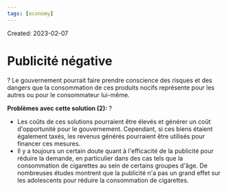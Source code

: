```yaml
---
tags: [economy] 
---
```

Created: 2023-02-07

# Publicité négative
?
Le gouvernement pourrait faire prendre conscience des risques et des dangers que la consommation de ces produits nocifs représente pour les autres ou pour le consommateur lui-même.
<!--SR:!2023-02-11,3,250-->

**Problèmes avec cette solution (2):**
?
-   Les coûts de ces solutions pourraient être élevés et générer un coût d'opportunité pour le gouvernement. Cependant, si ces biens étaient également taxés, les revenus générés pourraient être utilisés pour financer ces mesures.
-   Il y a toujours un certain doute quant à l'efficacité de la publicité pour réduire la demande, en particulier dans des cas tels que la consommation de cigarettes au sein de certains groupes d'âge. De nombreuses études montrent que la publicité n'a pas un grand effet sur les adolescents pour réduire la consommation de cigarettes.